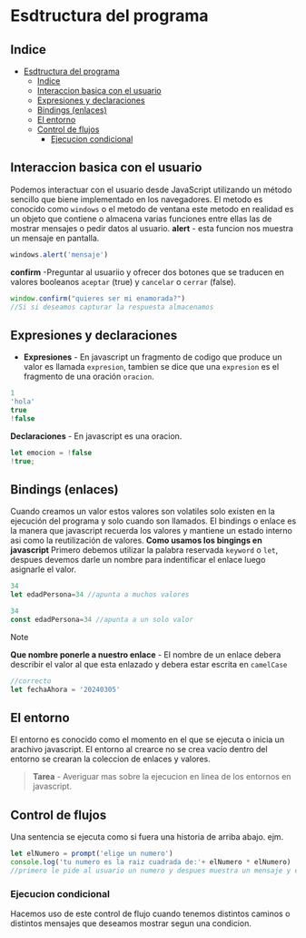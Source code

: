 # Esdtructura del programa
## Indice
- [Esdtructura del programa](#esdtructura-del-programa)
  - [Indice](#indice)
  - [Interaccion basica con el usuario](#interaccion-basica-con-el-usuario)
  - [Expresiones y declaraciones](#expresiones-y-declaraciones)
  - [Bindings (enlaces)](#bindings-enlaces)
  - [El entorno](#el-entorno)
  - [Control de flujos](#control-de-flujos)
    - [Ejecucion condicional](#ejecucion-condicional)
## Interaccion basica con el usuario
  Podemos interactuar con el usuario desde JavaScript utilizando un método sencillo que biene implementado en los navegadores.
  El metodo es conocido como `windows` o el metodo de ventana este metodo en realidad es un objeto que contiene o almacena varias funciones entre ellas las de mostrar mensajes o pedir datos al usuario.
  **alert** - esta funcion nos muestra un mensaje en pantalla.
  ```js
  windows.alert('mensaje')
  ```
  **confirm** -Preguntar al usuariio y ofrecer dos botones que se traducen en valores booleanos `aceptar` (true) y `cancelar` o `cerrar` (false).
  ```js
  window.confirm("quieres ser mi enamorada?")
  //Si si deseamos capturar la respuesta almacenamos 
  ```

  ## Expresiones y declaraciones
  - **Expresiones** - En javascript un fragmento de codigo que produce un valor es llamada `expresion`, tambien se dice que una `expresion` es el fragmento de una oración `oracion`.
  ```js
  1
  'hola'
  true
  !false
  ```
  **Declaraciones** - En javascript es una oracion.
  ```js
  let emocion = !false
  !true;
  ```
  ## Bindings (enlaces)
  Cuando creamos un valor estos valores son volatiles solo existen en la ejecución del programa y solo cuando son llamados.
  El bindings o enlace es la manera que javascript recuerda los valores y mantiene un estado interno asi como la reutilización de valores.
  **Como usamos los bingings en javascript**
  Primero debemos utilizar la palabra reservada `keyword` o `let`, despues devemos darle un nombre para indentificar el enlace luego asignarle el valor.
  ```js
  34
  let edadPersona=34 //apunta a muchos valores
  ```
  ```js
  34
  const edadPersona=34 //apunta a un solo valor
  ```
  >[!NOTE]
> **Que nombre ponerle a nuestro enlace** - El nombre de un enlace debera describir el valor al que esta enlazado y debera estar escrita en `camelCase` 
```js
//correcto
let fechaAhora = '20240305'
```

## El entorno
El entorno es conocido como el momento en el que se ejecuta o inicia un arachivo javascript.
El entorno al crearce no se crea vacío dentro del entorno se crearan la coleccion de enlaces y valores.

> **Tarea** - Averiguar mas sobre la ejecucion en linea de los entornos en javascript.

## Control de flujos
Una sentencia se ejecuta como si fuera una historia de arriba abajo. ejm.

```js
let elNumero = prompt('elige un numero')
console.log('tu numero es la raiz cuadrada de:'+ elNumero * elNumero)
//primero le pide al usuario un numero y despues muestra un mensaje y el cuadrado de ese numero
```
### Ejecucion condicional
Hacemos uso de este control de flujo cuando tenemos distintos caminos o distintos mensajes que deseamos mostrar segun una condicion.